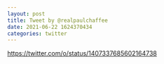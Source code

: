 ```yaml
--- 
layout: post 
title: Tweet by @realpaulchaffee 
date: 2021-06-22 1624370434 
categories: twitter 
--- 
```

https://twitter.com/o/status/1407337685602164738
